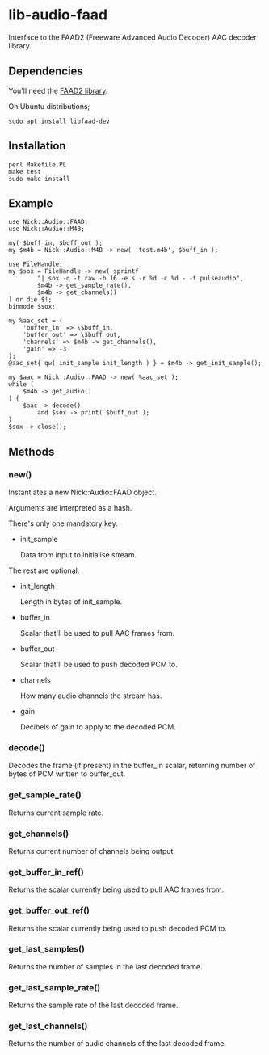 # lib-audio-faad

Interface to the FAAD2 (Freeware Advanced Audio Decoder) AAC decoder library.

## Dependencies

You'll need the [FAAD2 library](http://www.audiocoding.com/faad2.html).

On Ubuntu distributions;

    sudo apt install libfaad-dev

## Installation

    perl Makefile.PL
    make test
    sudo make install

## Example

    use Nick::Audio::FAAD;
    use Nick::Audio::M4B;

    my( $buff_in, $buff_out );
    my $m4b = Nick::Audio::M4B -> new( 'test.m4b', $buff_in );

    use FileHandle;
    my $sox = FileHandle -> new( sprintf
            "| sox -q -t raw -b 16 -e s -r %d -c %d - -t pulseaudio",
            $m4b -> get_sample_rate(),
            $m4b -> get_channels()
    ) or die $!;
    binmode $sox;

    my %aac_set = (
        'buffer_in' => \$buff_in,
        'buffer_out' => \$buff_out,
        'channels' => $m4b -> get_channels(),
        'gain' => -3
    );
    @aac_set{ qw( init_sample init_length ) } = $m4b -> get_init_sample();

    my $aac = Nick::Audio::FAAD -> new( %aac_set );
    while (
        $m4b -> get_audio()
    ) {
        $aac -> decode()
            and $sox -> print( $buff_out );
    }
    $sox -> close();

## Methods

### new()

Instantiates a new Nick::Audio::FAAD object.

Arguments are interpreted as a hash.

There's only one mandatory key.

- init\_sample

    Data from input to initialise stream.

The rest are optional.

- init\_length

    Length in bytes of init\_sample.

- buffer\_in

    Scalar that'll be used to pull AAC frames from.

- buffer\_out

    Scalar that'll be used to push decoded PCM to.

- channels

    How many audio channels the stream has.

- gain

    Decibels of gain to apply to the decoded PCM.

### decode()

Decodes the frame (if present) in the buffer\_in scalar, returning number of bytes of PCM written to buffer\_out.

### get\_sample\_rate()

Returns current sample rate.

### get\_channels()

Returns current number of channels being output.

### get\_buffer\_in\_ref()

Returns the scalar currently being used to pull AAC frames from.

### get\_buffer\_out\_ref()

Returns the scalar currently being used to push decoded PCM to.

### get\_last\_samples()

Returns the number of samples in the last decoded frame.

### get\_last\_sample\_rate()

Returns the sample rate of the last decoded frame.

### get\_last\_channels()

Returns the number of audio channels of the last decoded frame.
